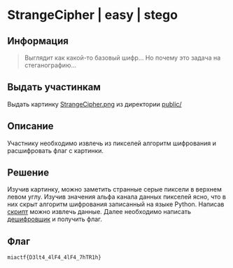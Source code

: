 # StrangeCipher | easy | stego

## Информация

> Выглядит как какой-то базовый шифр... Но почему это задача на стеганографию...

## Выдать участинкам

Выдать картинку [StrangeCipher.png](public/StrangeCipher.png) из директории [public/](public/)

## Описание

Участнику необходимо извлечь из пикселей алгоритм шифрования и расшифровать флаг с картинки.

## Решение

Изучив картинку, можно заметить странные серые пиксели в верхнем левом углу. Изучив значения альфа канала данных пикселей ясно, что в них скрыт алгоритм шифрования записанный на языке Python. Написав [скрипт](solve/solve1.py) можно извлечь данные. Далее необходимо написать [дешифровщик](solve/solve2.py) и получить флаг.

## Флаг

`miactf{D3lt4_4lF4_4lF4_7hTR1h}`

